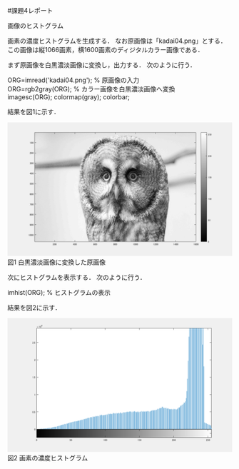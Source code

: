 #課題4レポート

画像のヒストグラム

画素の濃度ヒストグラムを生成する．
なお原画像は「kadai04.png」とする．この画像は縦1066画素，横1600画素のディジタルカラー画像である．

まず原画像を白黒濃淡画像に変換し，出力する．
次のように行う．

ORG=imread('kadai04.png'); % 原画像の入力  
ORG=rgb2gray(ORG); % カラー画像を白黒濃淡画像へ変換  
imagesc(ORG); colormap(gray); colorbar;

結果を図1に示す．

![原画像](https://github.com/ogata3/lecture_image_processing/blob/master/kadai04/kadai4_1.png?raw=true)  
図1 白黒濃淡画像に変換した原画像

次にヒストグラムを表示する．
次のように行う．

imhist(ORG); % ヒストグラムの表示

結果を図2に示す．

![濃度ヒストグラム](https://github.com/ogata3/lecture_image_processing/blob/master/kadai04/kadai4_2.png?raw=true)  
図2 画素の濃度ヒストグラム
